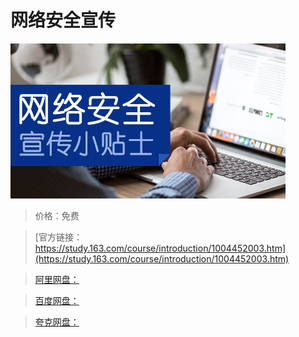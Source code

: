# 网络安全宣传

![img](../../../assets/study163/free/2350F5DA7A8AE818B3211BA49243D5F2.png)

> 价格：免费

> [官方链接：https://study.163.com/course/introduction/1004452003.htm](https://study.163.com/course/introduction/1004452003.htm)

> [阿里网盘：]()

> [百度网盘：]()

> [夸克网盘：]()
